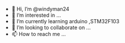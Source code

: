 - 👋 Hi, I’m @windyman24
- 👀 I’m interested in ...
- 🌱 I’m currently learning arduino ,STM32F103
- 💞️ I’m looking to collaborate on ...
- 📫 How to reach me ...

<!---
windyman24/windyman24 is a ✨ special ✨ repository because its `README.md` (this file) appears on your GitHub profile.
You can click the Preview link to take a look at your changes.
--->
